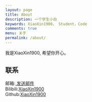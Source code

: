 ```yaml
---
layout: page
title: About
description: 一个学生小白
keywords: XiaoXin1900， Student，Code
comments: true
menu: 关于
permalink: /about/
---
```


我是XiaoXin1900, 希望你开心。

## 联系

<p>
    邮箱:<a href="mailto:amazingxiaoxin1900@gmail.com" target="_top"> 发送邮件</a><br>
    Bilibili:<a href="https://space.bilibili.com/628626163">XiaoXin1900</a><br>
    Github:<a href="https://github.com/XiaoXin1900">XiaoXin1900</a><br>
</p>





